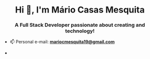 <h1 align="center">Hi 👋, I'm Mário Casas Mesquita</h1>
<h3 align="center">A Full Stack Developer passionate about creating and technology!</h3>

- 📫 Personal e-mail: **mariocmesquita19@gmail.com**

- <a href="https://www.linkedin.com/in/mario-c-mesquita/" target="_blank">![<Linkedin>](https://img.shields.io/badge/LinkedIn-0077B5?style=for-the-badge&logo=linkedin&logoColor=white)</a>
